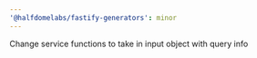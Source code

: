 ```yaml
---
'@halfdomelabs/fastify-generators': minor
---
```


Change service functions to take in input object with query info
